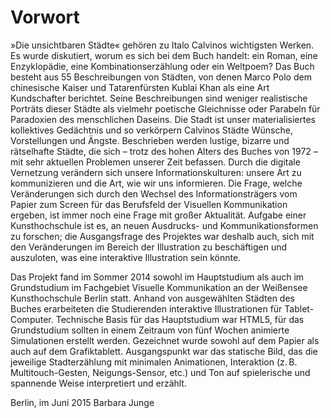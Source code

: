 # Vorwort

»Die unsichtbaren Städte« gehören zu Italo Calvinos wichtigsten Werken. Es wurde diskutiert, worum es sich bei dem Buch handelt: ein Roman, eine Enzyklopädie, eine Kombinationserzählung oder ein Weltpoem? Das Buch besteht aus 55 Beschreibungen von Städten, von denen Marco Polo dem chinesische Kaiser und Tatarenfürsten Kublai Khan ­als eine Art Kundschafter berichtet. Seine Beschreibungen sind weniger realistische Porträts dieser Städte als vielmehr poetische Gleichnisse oder Parabeln für Paradoxien des menschlichen Daseins. Die Stadt ist unser materialisiertes kollektives Gedächtnis und so verkörpern Calvinos Städte Wünsche, Vorstellungen und Ängste. Beschrieben werden lustige, bizarre und rätselhafte Städte, die sich – trotz des hohen Alters des Buches von 1972 – mit sehr aktuellen Problemen unserer Zeit befassen. 
Durch die digitale Vernetzung verändern sich unsere Informationskulturen: unsere Art zu kommunizieren und die Art, wie wir uns informieren. Die Frage, welche Veränderungen sich durch den Wechsel des Informationsträgers vom Papier zum Screen für das Berufsfeld der Visuellen Kommunikation ergeben, ist immer noch eine Frage mit großer Aktualität. Aufgabe einer Kunsthochschule ist es, an neuen Ausdrucks- und Kommunikationsformen zu forschen; die Ausgangsfrage des Projektes war deshalb auch, sich mit den Veränderungen im Bereich der Illustration zu beschäftigen und auszuloten, was eine interaktive Illustration sein könnte.

Das Projekt fand im Sommer 2014 sowohl im Hauptstudium als auch im Grundstudium im Fachgebiet Visuelle Kommunikation an der Weißensee Kunsthochschule Berlin statt. Anhand von ausgewählten Städten des Buches ­erarbeiteten die Studierenden interaktive Illustrationen für Tablet-Computer. Technische Basis für das Hauptstudium war HTML5, für das Grundstudium sollten in einem Zeitraum von fünf Wochen animierte Simulationen erstellt werden. Gezeichnet wurde sowohl auf dem Papier als auch auf dem Grafiktablett. Ausgangspunkt war das statische Bild, das die jeweilige Stadterzählung mit minimalen Animationen, Interaktion (z. B. Multitouch-Gesten, Neigungs-Sensor, etc.) und Ton auf spielerische und spannende Weise interpretiert und erzählt.

Berlin, im Juni 2015
Barbara Junge

